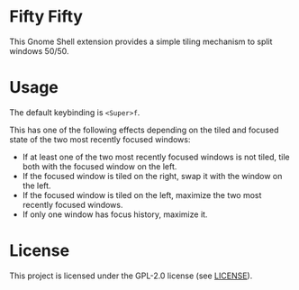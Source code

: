 # Fifty Fifty

This Gnome Shell extension provides a simple tiling mechanism to split windows
50/50.

# Usage

The default keybinding is `<Super>f`.

This has one of the following effects depending on the tiled and focused state
of the two most recently focused windows:

- If at least one of the two most recently focused windows is not tiled, tile
both with the focused window on the left.
- If the focused window is tiled on the right, swap it with the window on the
left.
- If the focused window is tiled on the left, maximize the two most recently
focused windows.
- If only one window has focus history, maximize it.

# License

This project is licensed under the GPL-2.0 license (see [LICENSE](LICENSE)).
